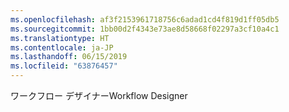 ```yaml
---
ms.openlocfilehash: af3f2153961718756c6adad1cd4f819d1ff05db5
ms.sourcegitcommit: 1bb00d2f4343e73ae8d58668f02297a3cf10a4c1
ms.translationtype: HT
ms.contentlocale: ja-JP
ms.lasthandoff: 06/15/2019
ms.locfileid: "63876457"
---
```

<span data-ttu-id="ca7e8-101">ワークフロー デザイナー</span><span class="sxs-lookup"><span data-stu-id="ca7e8-101">Workflow Designer</span></span>